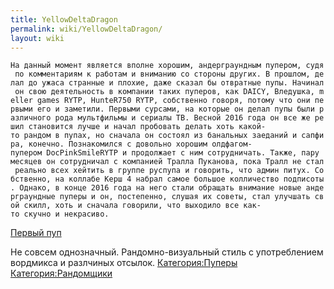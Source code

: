 ```yaml
---
title: YellowDeltaDragon
permalink: wiki/YellowDeltaDragon/
layout: wiki
---
```


`На данный момент является вполне хорошим, андерграундным пупером, судя по комментариям к работам и вниманию со стороны других. В прошлом, делал до ужаса странные и плохие, даже сказал бы отвратные пупы. Начинал он свою деятельность в компании таких пуперов, как DAICY, Вледушка, meller games RYTP, HunteR750 RYTP, собственно говоря, потому что они первыми его и заметили. Первыми сурсами, на которые он делал пупы были различного рода мультфильмы и сериалы ТВ. Весной 2016 года он все же решил становится лучше и начал пробовать делать хоть какой-то рандом в пупах, но сначала он состоял из банальных заеданий и сапфира, конечно. Познакомился с довольно хорошим олдфагом-пупером DocPinkSmileRYTP и продолжает с ним сотрудничать. Также, пару месяцев он сотрудничал с компанией Тралла Пуканова, пока Тралл не стал реально всех хейтить в группе руспупа и говорить, что админ питух. Собственно, на коллабе Керш 4 набрал самое большое колличество подписоты. Однако, в конце 2016 года на него стали обращать внимание новые андерграундные пуперы и он, постепенно, слушая их советы, стал улучшать свой скилл, хоть и сначала говорили, что выходило все как-то скучно и некрасиво. `

[Первый пуп](https://www.youtube.com/watch?v=bNCqlWdpymc)

Не совсем однозначный. Рандомно-визуальный стиль с употреблением
вордмикса и разлчиных отсылок.
[Категория:Пуперы](Категория:Пуперы "wikilink")
[Категория:Рандомщики](Категория:Рандомщики "wikilink")
